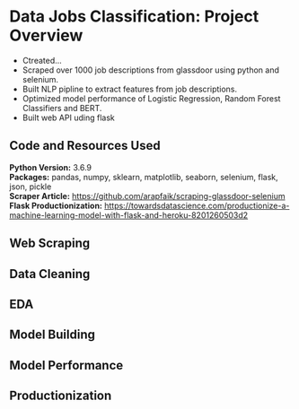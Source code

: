 # Data Jobs Classification: Project Overview
* Ctreated...
* Scraped over 1000 job descriptions from glassdoor using python and selenium.
* Built NLP pipline to extract features from job descriptions.
* Optimized model performance of Logistic Regression, Random Forest Classifiers and BERT.
* Built web API uding flask

## Code and Resources Used
**Python Version:** 3.6.9  
**Packages:** pandas, numpy, sklearn, matplotlib, seaborn, selenium, flask, json, pickle  
**Scraper Article:** https://github.com/arapfaik/scraping-glassdoor-selenium  
**Flask Productionization:** https://towardsdatascience.com/productionize-a-machine-learning-model-with-flask-and-heroku-8201260503d2  

## Web Scraping

## Data Cleaning

## EDA

## Model Building

## Model Performance

## Productionization
